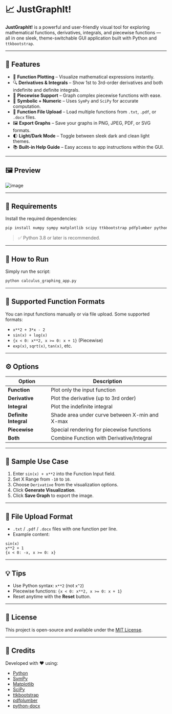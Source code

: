 # 📈 JustGraphIt!

**JustGraphIt!** is a powerful and user-friendly visual tool for exploring mathematical functions, derivatives, integrals, and piecewise functions — all in one sleek, theme-switchable GUI application built with Python and `ttkbootstrap`.

---

## 🚀 Features

- 📌 **Function Plotting** – Visualize mathematical expressions instantly.
- 🔍 **Derivatives & Integrals** – Show 1st to 3rd-order derivatives and both indefinite and definite integrals.
- 🧩 **Piecewise Support** – Graph complex piecewise functions with ease.
- 🧠 **Symbolic + Numeric** – Uses `SymPy` and `SciPy` for accurate computation.
- 📂 **Function File Upload** – Load multiple functions from `.txt`, `.pdf`, or `.docx` files.
- 🖼️ **Export Graphs** – Save your graphs in PNG, JPEG, PDF, or SVG formats.
- 🌓 **Light/Dark Mode** – Toggle between sleek dark and clean light themes.
- 📚 **Built-in Help Guide** – Easy access to app instructions within the GUI.

---

## 🖼️ Preview

![image](https://github.com/user-attachments/assets/8c9b656a-1d0a-4f11-8b6a-53eaf23d0532)



---

## 🧰 Requirements

Install the required dependencies:

```bash
pip install numpy sympy matplotlib scipy ttkbootstrap pdfplumber python-docx
```

> ✅ Python 3.8 or later is recommended.

---

## 🔧 How to Run

Simply run the script:

```bash
python calculus_graphing_app.py
```

---

## 📂 Supported Function Formats

You can input functions manually or via file upload. Some supported formats:

- `x**2 + 3*x - 2`
- `sin(x) + log(x)`
- `{x < 0: x**2, x >= 0: x + 1}` (Piecewise)
- `exp(x)`, `sqrt(x)`, `tan(x)`, etc.

---

## ⚙️ Options

| Option              | Description                                              |
|---------------------|----------------------------------------------------------|
| **Function**         | Plot only the input function                             |
| **Derivative**       | Plot the derivative (up to 3rd order)                    |
| **Integral**         | Plot the indefinite integral                             |
| **Definite Integral**| Shade area under curve between X-min and X-max          |
| **Piecewise**        | Special rendering for piecewise functions               |
| **Both**             | Combine Function with Derivative/Integral                |

---

## 🧪 Sample Use Case

1. Enter `sin(x) + x**2` into the Function Input field.
2. Set X Range from `-10` to `10`.
3. Choose `Derivative` from the visualization options.
4. Click **Generate Visualization**.
5. Click **Save Graph** to export the image.

---

## 📁 File Upload Format

- `.txt` / `.pdf` / `.docx` files with one function per line.
- Example content:

```
sin(x)
x**2 + 1
{x < 0: -x, x >= 0: x}
```

---

## 💡 Tips

- Use Python syntax: `x**2` (not `x^2`)
- Piecewise functions: `{x < 0: x**2, x >= 0: x + 1}`
- Reset anytime with the **Reset** button.

---

## 📜 License

This project is open-source and available under the [MIT License](LICENSE).

---

## 🙌 Credits

Developed with ❤️ using:

- [Python](https://python.org)
- [SymPy](https://www.sympy.org/)
- [Matplotlib](https://matplotlib.org/)
- [SciPy](https://www.scipy.org/)
- [ttkbootstrap](https://ttkbootstrap.readthedocs.io/)
- [pdfplumber](https://github.com/jsvine/pdfplumber)
- [python-docx](https://python-docx.readthedocs.io/)
